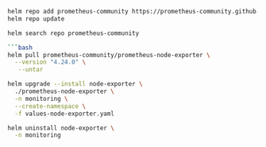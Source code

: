 

```bash
helm repo add prometheus-community https://prometheus-community.github.io/helm-charts
helm repo update

helm search repo prometheus-community

```bash
helm pull prometheus-community/prometheus-node-exporter \
  --version "4.24.0" \
   --untar
```

```bash
helm upgrade --install node-exporter \
  ./prometheus-node-exporter \
  -n monitoring \
  --create-namespace \
  -f values-node-exporter.yaml

```

```bash
helm uninstall node-exporter \
  -n monitoring

```